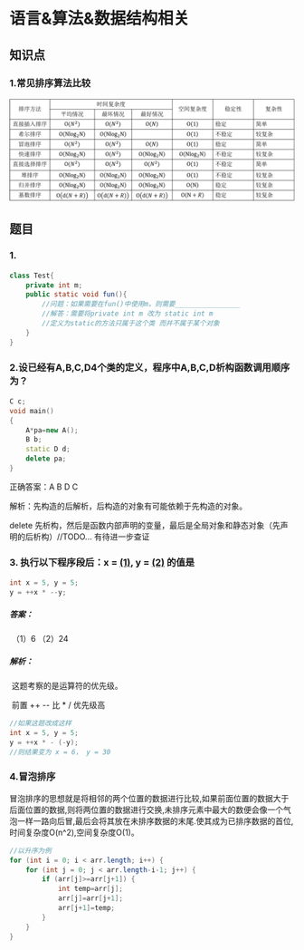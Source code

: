 # 语言&算法&数据结构相关

## 知识点

### 1.常见排序算法比较

![常见排序算法性能比较](..\imgs\常见排序算法性能比较.png)

## 题目

### 1.

```java
class Test{
    private int m;
    public static void fun(){
        //问题：如果需要在fun()中使用m，则需要________________
        //解答：需要将private int m 改为 static int m
        //定义为static的方法只属于这个类 而并不属于某个对象
    }
}
```

### 2.设已经有A,B,C,D4个类的定义，程序中A,B,C,D析构函数调用顺序为？

```c++
C c;
void main()
{
    A*pa=new A();
    B b;
    static D d;
    delete pa;
} 
```

正确答案：A B D C

解析：先构造的后解析，后构造的对象有可能依赖于先构造的对象。

delete 先析构，然后是函数内部声明的变量，最后是全局对象和静态对象（先声明的后析构）//TODO... 有待进一步查证

### 3. 执行以下程序段后：x = <u>(1)</u>, y = <u>(2)</u> 的值是

```java
int x = 5, y = 5;
y = ++x * --y;
```

##### 答案：

​	（1）6 （2）24

##### 解析：

​	这题考察的是运算符的优先级。

​	前置 ++ -- 比 * / 优先级高

```java
//如果这题改成这样
int x = 5, y = 5;
y = ++x * - (-y);
//则结果变为 x = 6， y = 30
```

### 4.冒泡排序

​		冒泡排序的思想就是将相邻的两个位置的数据进行比较,如果前面位置的数据大于后面位置的数据,则将两位置的数据进行交换,未排序元素中最大的数便会像一个气泡一样一路向后冒,最后会将其放在未排序数据的末尾.使其成为已排序数据的首位,时间复杂度O(n^2),空间复杂度O(1)。

```java
//以升序为例
for (int i = 0; i < arr.length; i++) {
    for (int j = 0; j < arr.length-i-1; j++) {
        if (arr[j]>=arr[j+1]) {
            int temp=arr[j];
            arr[j]=arr[j+1];
            arr[j+1]=temp;
        }
    }
}
```



